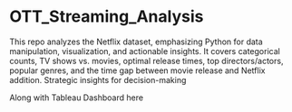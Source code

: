 # OTT_Streaming_Analysis
This repo analyzes the Netflix dataset, emphasizing Python for data manipulation, visualization, and actionable insights. It covers categorical counts, TV shows vs. movies, optimal release times, top directors/actors, popular genres, and the time gap between movie release and Netflix addition. Strategic insights for decision-making

Along with Tableau Dashboard here 
